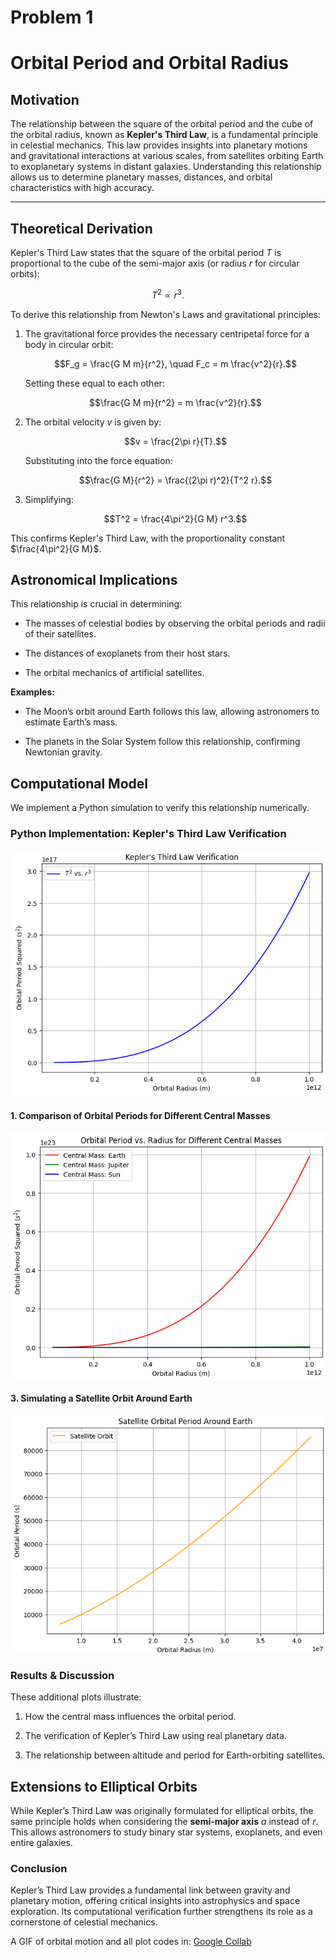 # Problem 1
# Orbital Period and Orbital Radius

## Motivation
The relationship between the square of the orbital period and the cube of the orbital radius, known as **Kepler's Third Law**, is a fundamental principle in celestial mechanics. This law provides insights into planetary motions and gravitational interactions at various scales, from satellites orbiting Earth to exoplanetary systems in distant galaxies. Understanding this relationship allows us to determine planetary masses, distances, and orbital characteristics with high accuracy.

---

## Theoretical Derivation
Kepler's Third Law states that the square of the orbital period $T$ is proportional to the cube of the semi-major axis (or radius $r$ for circular orbits):

$$T^2 \propto r^3.$$


To derive this relationship from Newton's Laws and gravitational principles:

1. The gravitational force provides the necessary centripetal force for a body in circular orbit:

   $$F_g = \frac{G M m}{r^2}, \quad F_c = m \frac{v^2}{r}.$$

   Setting these equal to each other:

   $$\frac{G M m}{r^2} = m \frac{v^2}{r}.$$

2. The orbital velocity $v$ is given by:

   $$v = \frac{2\pi r}{T}.$$

   Substituting into the force equation:

   $$\frac{G M}{r^2} = \frac{(2\pi r)^2}{T^2 r}.$$

3. Simplifying:

   $$T^2 = \frac{4\pi^2}{G M} r^3.$$

This confirms Kepler's Third Law, with the proportionality constant $\frac{4\pi^2}{G M}$.

## Astronomical Implications
This relationship is crucial in determining:

- The masses of celestial bodies by observing the orbital periods and radii of their satellites.

- The distances of exoplanets from their host stars.

- The orbital mechanics of artificial satellites.

**Examples:**

- The Moon’s orbit around Earth follows this law, allowing astronomers to estimate Earth’s mass.

- The planets in the Solar System follow this relationship, confirming Newtonian gravity.

## Computational Model

We implement a Python simulation to verify this relationship numerically.

### **Python Implementation: Kepler's Third Law Verification**

![alt text](image.png)

#### **1. Comparison of Orbital Periods for Different Central Masses**

![alt text](image-1.png)

#### **3. Simulating a Satellite Orbit Around Earth**

![alt text](image-2.png)

### **Results & Discussion**

These additional plots illustrate:

1. How the central mass influences the orbital period.

2. The verification of Kepler’s Third Law using real planetary data.

3. The relationship between altitude and period for Earth-orbiting satellites.

## Extensions to Elliptical Orbits
While Kepler’s Third Law was originally formulated for elliptical orbits, the same principle holds when considering the **semi-major axis** $a$ instead of $r$. This allows astronomers to study binary star systems, exoplanets, and even entire galaxies.

### **Conclusion**
Kepler’s Third Law provides a fundamental link between gravity and planetary motion, offering critical insights into astrophysics and space exploration. Its computational verification further strengthens its role as a cornerstone of celestial mechanics.

A GIF of orbital motion and all plot codes in: [Google Collab](https://colab.research.google.com/drive/1qLvtIVOvNFZVebJs_L2Bp4DgAH0eoSg_?usp=sharing)
